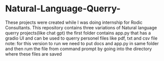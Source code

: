 # Natural-Language-Querry-
These projects were created while I was doing internship for Rodic Consultants.
This repository contains three variations of Natural language querry projects(like chat gpt)
the first folder contains app.py that has a gradio UI and can be used to querry personel files like pdf, txt and csv file
note: for this version to run we need to put docs and app.py in same folder and then rum the file from command prompt by going into the directory where these files are saved
